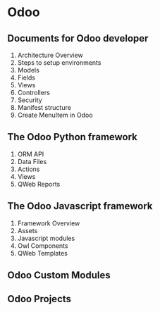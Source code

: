 # Odoo

## Documents for Odoo developer
1. Architecture Overview
2. Steps to setup environments
3. Models
4. Fields
5. Views
6. Controllers
7. Security
8. Manifest structure
9. Create MenuItem in Odoo

## The Odoo Python framework
1. ORM API
2. Data Files
3. Actions
4. Views
5. QWeb Reports

## The Odoo Javascript framework
1. Framework Overview
2. Assets
3. Javascript modules
4. Owl Components
5. QWeb Templates

## Odoo Custom Modules

## Odoo Projects